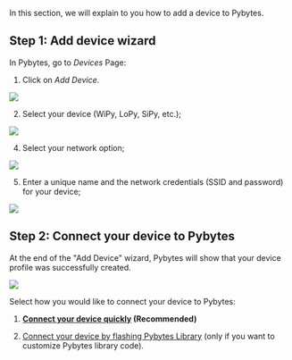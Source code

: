 

In this section, we will explain to you how to add a device to Pybytes.

## Step 1: Add device wizard

In Pybytes, go to *Devices* Page:

1. Click on *Add Device*.

![](/gitbook/assets/pybytes/add-device/add-device-btn.png)

2. Select your device (WiPy, LoPy, SiPy, etc.);

![](/gitbook/assets/pybytes/add-device/select-device-type.png)

4. Select your network option;

![](/gitbook/assets/pybytes/add-device/network-step.png)

5. Enter a unique name and the network credentials (SSID and password) for your device;

![](/gitbook/assets/pybytes/add-device/customize-step.png)

## Step 2: Connect your device to Pybytes

At the end of the "Add Device" wizard, Pybytes will show that your device profile was successfully created.

![](/gitbook/assets/pybytes/add-device/final-step.png)

Select how you would like to connect your device to Pybytes:

1. **[Connect your device quickly](../quick) (Recommended)**

2. [Connect your device by flashing Pybytes Library](flash) (only if you want to customize Pybytes library code).
